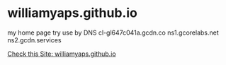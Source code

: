 # williamyaps.github.io
my home page try use by DNS cl-gl647c041a.gcdn.co
ns1.gcorelabs.net
ns2.gcdn.services

<a href="https://check-your-website.server-daten.de/?q=williamyaps.github.io" target="_blank">Check this Site: williamyaps.github.io</a>
